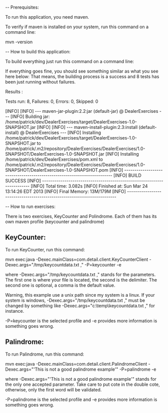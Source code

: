 -- Prerequisites:

To run this application, you need maven.

To verify if maven is installed on your system, run this command on a command line:

mvn -version

-- How to build this application:

To build everything just run this command on a command line:


If everything goes fine, you should see something similar as what you see here below:
That means, the building process is a success and 8 tests has been just running without
failures.

Results :

Tests run: 8, Failures: 0, Errors: 0, Skipped: 0

[INFO]
[INFO] --- maven-jar-plugin:2.2:jar (default-jar) @ DealerExercises ---
[INFO] Building jar: /home/patrick/dev/DealerExercises/target/DealerExercises-1.0-SNAPSHOT.jar
[INFO]
[INFO] --- maven-install-plugin:2.3:install (default-install) @ DealerExercises ---
[INFO] Installing /home/patrick/dev/DealerExercises/target/DealerExercises-1.0-SNAPSHOT.jar to /home/patrick/.m2/repository/DealerExercises/DealerExercises/1.0-SNAPSHOT/DealerExercises-1.0-SNAPSHOT.jar
[INFO] Installing /home/patrick/dev/DealerExercises/pom.xml to /home/patrick/.m2/repository/DealerExercises/DealerExercises/1.0-SNAPSHOT/DealerExercises-1.0-SNAPSHOT.pom
[INFO] ------------------------------------------------------------------------
[INFO] BUILD SUCCESS
[INFO] ------------------------------------------------------------------------
[INFO] Total time: 3.082s
[INFO] Finished at: Sun Mar 24 13:14:26 EDT 2013
[INFO] Final Memory: 13M/179M
[INFO] ------------------------------------------------------------------------

-- How to run exercises:

There is two exercises, KeyCounter and Polindrome. Each of them has its own
maven profile (keycounter and palindrome)

KeyCounter:
-----------

To run KeyCounter, run this command:

mvn exec:java -Dexec.mainClass=com.detail.client.KeyCounterClient -Dexec.args="/tmp/keycountdata.txt ," -P=keycounter -e

where -Dexec.args="/tmp/keycountdata.txt ," stands for the parameters.
The first one is where your file is located, the second is the delimiter. The
second one is optional, a comma is the default value.

Warning, this example use a unix path since my system is a linux. If your system
is windows,  -Dexec.args="/tmp/keycountdata.txt ," must be changed by something like
-Dexec.args="c:\temp\keycountdata.txt ," for instance.

-P=keycounter is the selected profile and -e provides
more information is something goes wrong.

Palindrome:
-----------

To run Palindrome, run this command:

mvn exec:java -Dexec.mainClass=com.detail.client.PalindromeClient -Dexec.args="'This is not a good palindrome example'" -P=palindrome -e

where -Dexec.args="'This is not a good palindrome example'" stands for the only one accepted parameter. Take
care to put cote in the double cote, otherwise, only the first word will be validated.

-P=palindrome is the selected profile and -e provides
more information is something goes wrong.
